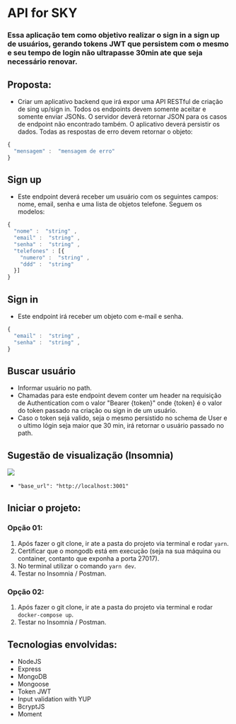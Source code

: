 # API for SKY

### Essa aplicação tem como objetivo realizar o sign in a sign up de usuários, gerando tokens JWT que persistem com o mesmo e seu tempo de login não ultrapasse 30min ate que seja necessário renovar.

## Proposta:
- Criar um aplicativo backend que irá expor uma API RESTful de criação de sing up/sign
in.
Todos os endpoints devem somente aceitar e somente enviar JSONs. O servidor
deverá retornar JSON para os casos de endpoint não encontrado também.
O aplicativo deverá persistir os dados.
Todas as respostas de erro devem retornar o objeto:

```js
{
  "mensagem"​ : ​ "mensagem de erro"
}
```
## Sign up
- Este endpoint deverá receber um usuário com os seguintes campos: nome,
email, senha e uma lista de objetos telefone. Seguem os modelos:

```js
{
  "nome"​ : ​ "string"​ ,
  "email"​ : ​ "string"​ ,
  "senha"​ : ​ "string"​ ,
  "telefones"​ : [{
    "numero"​ : ​ "string"​ ,
    "ddd"​ : ​ "string"
  }]
}
```
## Sign in
- Este endpoint irá receber um objeto com e-mail e senha.

```js
{
  "email"​ : ​ "string"​ ,
  "senha"​ : ​ "string"​ ,
}
```

## Buscar usuário
 - Informar usuário no path.
 - Chamadas para este endpoint devem conter um header na requisição de
Authentication com o valor "Bearer {token}" onde {token} é o valor do token
passado na criação ou sign in de um usuário.
- Caso o token sejá valido, seja o mesmo persistido no schema de User e o ultimo lógin seja maior que 30 min, irá retornar o usuário passado no path.

## Sugestão de visualização (Insomnia)

<img src="https://drive.google.com/open?id=1aDjIP7LtNn4qLmlsS0frwNu_9KPSRgHZ">

* ``` "base_url": "http://localhost:3001" ```

## Iniciar o projeto:
### Opção 01:
 1. Após fazer o git clone, ir ate a pasta do projeto via terminal e rodar `yarn`.
 2. Certificar que o mongodb está em execução (seja na sua máquina ou container, contanto que exponha a porta 27017).
 3. No terminal utilizar o comando `yarn dev`.
 4. Testar no Insomnia / Postman.

 ### Opção 02:
 1. Após fazer o git clone, ir ate a pasta do projeto via terminal e rodar `docker-compose up`.
 2. Testar no Insomnia / Postman.

## Tecnologias envolvidas:

- NodeJS
- Express
- MongoDB
- Mongoose
- Token JWT
- Input validation with YUP
- BcryptJS
- Moment
